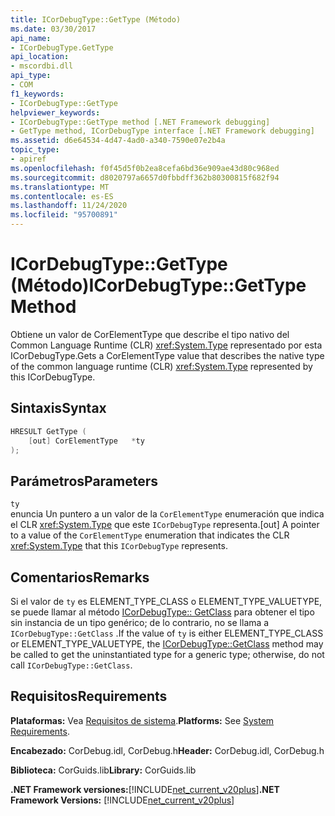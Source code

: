 ```yaml
---
title: ICorDebugType::GetType (Método)
ms.date: 03/30/2017
api_name:
- ICorDebugType.GetType
api_location:
- mscordbi.dll
api_type:
- COM
f1_keywords:
- ICorDebugType::GetType
helpviewer_keywords:
- ICorDebugType::GetType method [.NET Framework debugging]
- GetType method, ICorDebugType interface [.NET Framework debugging]
ms.assetid: d6e64534-4d47-4ad0-a340-7590e07e2b4a
topic_type:
- apiref
ms.openlocfilehash: f0f45d5f0b2ea8cefa6bd36e909ae43d80c968ed
ms.sourcegitcommit: d8020797a6657d0fbbdff362b80300815f682f94
ms.translationtype: MT
ms.contentlocale: es-ES
ms.lasthandoff: 11/24/2020
ms.locfileid: "95700891"
---
```

# <a name="icordebugtypegettype-method"></a><span data-ttu-id="cf449-102">ICorDebugType::GetType (Método)</span><span class="sxs-lookup"><span data-stu-id="cf449-102">ICorDebugType::GetType Method</span></span>

<span data-ttu-id="cf449-103">Obtiene un valor de CorElementType que describe el tipo nativo del Common Language Runtime (CLR) <xref:System.Type> representado por esta ICorDebugType.</span><span class="sxs-lookup"><span data-stu-id="cf449-103">Gets a CorElementType value that describes the native type of the common language runtime (CLR) <xref:System.Type> represented by this ICorDebugType.</span></span>  
  
## <a name="syntax"></a><span data-ttu-id="cf449-104">Sintaxis</span><span class="sxs-lookup"><span data-stu-id="cf449-104">Syntax</span></span>  
  
```cpp  
HRESULT GetType (  
    [out] CorElementType   *ty  
);  
```  
  
## <a name="parameters"></a><span data-ttu-id="cf449-105">Parámetros</span><span class="sxs-lookup"><span data-stu-id="cf449-105">Parameters</span></span>  

 `ty`  
 <span data-ttu-id="cf449-106">enuncia Un puntero a un valor de la `CorElementType` enumeración que indica el CLR <xref:System.Type> que este `ICorDebugType` representa.</span><span class="sxs-lookup"><span data-stu-id="cf449-106">[out] A pointer to a value of the `CorElementType` enumeration that indicates the CLR <xref:System.Type> that this `ICorDebugType` represents.</span></span>  
  
## <a name="remarks"></a><span data-ttu-id="cf449-107">Comentarios</span><span class="sxs-lookup"><span data-stu-id="cf449-107">Remarks</span></span>  

 <span data-ttu-id="cf449-108">Si el valor de `ty` es ELEMENT_TYPE_CLASS o ELEMENT_TYPE_VALUETYPE, se puede llamar al método [ICorDebugType:: GetClass](icordebugtype-getclass-method.md) para obtener el tipo sin instancia de un tipo genérico; de lo contrario, no se llama a `ICorDebugType::GetClass` .</span><span class="sxs-lookup"><span data-stu-id="cf449-108">If the value of `ty` is either ELEMENT_TYPE_CLASS or ELEMENT_TYPE_VALUETYPE, the [ICorDebugType::GetClass](icordebugtype-getclass-method.md) method may be called to get the uninstantiated type for a generic type; otherwise, do not call `ICorDebugType::GetClass`.</span></span>  
  
## <a name="requirements"></a><span data-ttu-id="cf449-109">Requisitos</span><span class="sxs-lookup"><span data-stu-id="cf449-109">Requirements</span></span>  

 <span data-ttu-id="cf449-110">**Plataformas:** Vea [Requisitos de sistema](../../get-started/system-requirements.md).</span><span class="sxs-lookup"><span data-stu-id="cf449-110">**Platforms:** See [System Requirements](../../get-started/system-requirements.md).</span></span>  
  
 <span data-ttu-id="cf449-111">**Encabezado:** CorDebug.idl, CorDebug.h</span><span class="sxs-lookup"><span data-stu-id="cf449-111">**Header:** CorDebug.idl, CorDebug.h</span></span>  
  
 <span data-ttu-id="cf449-112">**Biblioteca:** CorGuids.lib</span><span class="sxs-lookup"><span data-stu-id="cf449-112">**Library:** CorGuids.lib</span></span>  
  
 <span data-ttu-id="cf449-113">**.NET Framework versiones:**[!INCLUDE[net_current_v20plus](../../../../includes/net-current-v20plus-md.md)]</span><span class="sxs-lookup"><span data-stu-id="cf449-113">**.NET Framework Versions:** [!INCLUDE[net_current_v20plus](../../../../includes/net-current-v20plus-md.md)]</span></span>
